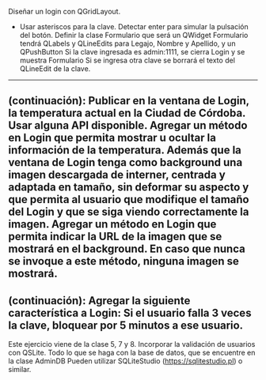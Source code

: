 Diseñar un login con QGridLayout.
* Usar asteriscos para la clave.
Detectar enter para simular la pulsación del botón.
Definir la clase Formulario que será un QWidget
Formulario tendrá QLabels y QLineEdits para Legajo, Nombre y Apellido, y un QPushButton
Si la clave ingresada es admin:1111, se cierra Login y se muestra Formulario
Si se ingresa otra clave se borrará el texto del QLineEdit de la clave.
------------------------------------------------------------------------
(continuación):
Publicar en la ventana de Login, la temperatura actual en la Ciudad de Córdoba. Usar alguna API disponible.
Agregar un método en Login que permita mostrar u ocultar la información de la temperatura.
Además que la ventana de Login tenga como background una imagen descargada de interner, centrada y adaptada en tamaño, sin deformar su aspecto y que permita al usuario que modifique el tamaño del Login y que se siga viendo correctamente la imagen.
Agregar un método en Login que permita indicar la URL de la imagen que se mostrará en el background. En caso que nunca se invoque a este método, ninguna imagen se mostrará.
-------------------------------------------------------------------------
(continuación):
Agregar la siguiente característica a Login: Si el usuario falla 3 veces la clave, bloquear por 5 minutos a ese usuario.
-----------------------------------------------------------------------
Este ejercicio viene de la clase 5, 7 y 8.
Incorporar la validación de usuarios con QSLite.
Todo lo que se haga con la base de datos, que se encuentre en la clase AdminDB
Pueden utilizar SQLiteStudio (https://sqlitestudio.pl) o similar.

